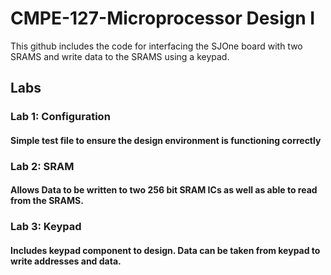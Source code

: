# CMPE-127-Microprocessor Design I
 This github includes the code for interfacing the SJOne board with two SRAMS and write data to the SRAMS using a keypad. 




## Labs
### Lab 1: Configuration
#### Simple test file to ensure the design environment is functioning correctly
### Lab 2: SRAM
#### Allows Data to be written to two 256 bit SRAM ICs as well as able to read from the SRAMS.
### Lab 3: Keypad
#### Includes keypad component to design. Data can be taken from keypad to write addresses and data. 




<!--

apt-get install python-sphinx
pip install sphinx

sudo pip install breathe
sudo apt-get install doxygen

https://github.com/Velron/doxygen-bootstrapped

-->